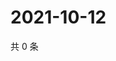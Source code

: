 # 2021-10-12

共 0 条

<!-- BEGIN WEIBO -->
<!-- 最后更新时间 Tue Oct 12 2021 00:12:17 GMT+0800 (China Standard Time) -->

<!-- END WEIBO -->
